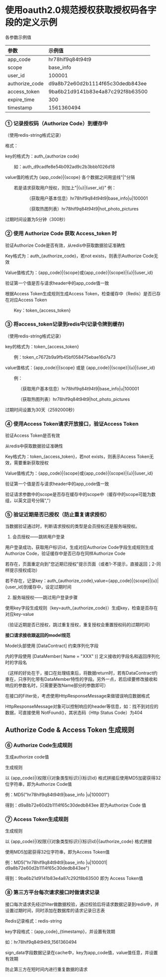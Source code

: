 # 使用oauth2.0规范授权获取授权码各字段的定义示例

各参数示例值

| 参数 | 示例值 |
|:-------|:-------|
| app\_code | hr78hif9q84t94t9 |
| scope | base\_info |
| user\_id | 100001 |
| authorize\_code | d9a8b72e60d2b1114f65c30dedb843ee |
| access\_token | 9ba6b21d9141b83e4a87c292f8b63500 |
| expire\_time | 300 |
| timestamp | 1561360494 |

### ① 记录授权码（Authorize Code）到缓存中

（使用redis-string格式记录）

格式：

key的格式为：auth\_\{authorize code}

&#8195;&#8195;如：auth\_d9cadfe8e54b092ad9c2b3bbb1026d18

value值的格式为 {app\_code}|{scope} 各个数据之间用竖线&quot;|&quot;分隔

&#8195;&#8195;若是请求获取用户授权，则加上&quot;|{u}|{user\_id}&quot; 例：

&#8195;&#8195;&#8195;&#8195;&#8195;（获取用户基本信息）hr78hif9q84t94t9|base\_info|u|100001

&#8195;&#8195;&#8195;&#8195;&#8195;（获取热图列表）hr78hif9q84t94t9|hot\_photo\_pictures

过期时间设置为5分钟（300秒）

### ② 使用 Authorize Code 获取 Access\_token 时

验证Authorize Code是否有效，从redis中获取数据验证准确性

Key格式为：auth\_{authorize\_code}，若not exists，则表示Authorize Code无效

Value值格式为：{app\_code}|{scope}或{app\_code}|{scope}|{u}|{user\_id}

验证第一个值是否与请求header中的app\_code值一致

根据Access Token生成规则生成Access Token，检查缓存中（Redis）是否已存在对应Access Token

&#8195;&#8195;Key：token\_{access\_token}

### ③ 将access\_token记录到redis中(记录令牌到缓存)

（使用redis-string格式记录）

key的格式为：token\_{access\_token}

&#8195;&#8195;例：token\_c7672b9a9fb45bf058475ebae16d7a73

value值格式：{app\_code}|{scope} 或是 {app\_code}|{scope}|{u}|{user\_id}

&#8195;&#8195;例：

&#8195;&#8195;&#8195;（获取用户基本信息）hr78hif9q84t94t9|base\_info|u|100001

&#8195;&#8195;&#8195;（获取热图列表）hr78hif9q84t94t9|hot\_photo\_pictures

过期时间设置为30天（2592000秒）

### ④ 使用Access Token请求开放接口，验证Access Token

验证Access Token是否有效

从redis中获取数据验证准确性

Key格式为：token\_{access\_token}，若not exists，则表示Access Token无效，需要重新获取授权

Value值格式为：{app\_code}|{scope}或{app\_code}|{scope}|{u}|{user\_id}

验证第一个值是否与请求header中的app\_code值一致

验证请求参数中的scope是否存在缓存中的scope中（缓存中的scope可能为数组，以英文逗号分隔&quot;,&quot;）

### ⑤        验证近期是否已授权（防止重复请求授权）

当数据验证通过时，判断请求授权的类型是会员授权还是服务端授权。

1. 会员授权——跳转用户登录

用户登录成功，获取用户标识id，生成对应Authorize Code字段生成规则生成Authorize Code，验证缓存中是否已存在同样Authorize Code

若存在，页面重定向到&quot;您近期已授权&quot;提示页面（或者1-不提示，直接返回；2-同样提示授权成功）

若不存在，记录key：auth\_{authorize\_code},value={app\_code}|{scope}|{u}|{user\_id}到缓存中，设定过期时间

2. 服务端授权——跳过用户登录步骤

使用key字段生成规则（key=auth\_{authorize\_code}）生成key，检查是否存在对应key-value

（验证近期是否已授权，跳过重复授权，重复授权会重置授权码的过期时间）

**接口请求接收跟返回的model规范**

Model头部使用 [DataContract] 约束序列化字段

内的字段使用 [DataMember( Name = &quot;XXX&quot; )] 定义接收的字段名和返回序列化时的字段名

（这样的好处在于，接口在处理结束后，将数据return时，若有DataContract约束在，只序列化带有DataMember特性的字段。另外一点，若后续要修改接收和响应的参数名时，只需要更改Name部分的参数即可）

在接口的Filter处，考虑使用HttpResponseMessage来做错误响应数据格式

HttpResponseMessage对象可以控制响应的header等信息，如：找不到对应的数据，可直接使用 NotFound()，其状态码（Http Status Code）为404

## Authorize Code &amp; Access Token 生成规则

### ⑥ Authorize Code生成规则

生成authorize code值

生成规则

以 {app\_code}|{权限}|{对象类型标识}|{标识id}  格式拼接后使用MD5加密获得32位字符串，即为Authorize Code值

例：MD5(&quot;hr78hif9q84t94t9|base\_info |u|100001&quot;)

得到：d9a8b72e60d2b1114f65c30dedb843ee 即为Authorize Code 值

### ⑦ Access Token生成规则

生成规则

以 {app\_code}|{权限}|{对象类型标识}|{标识id}|{authorize\_code} 格式拼接

使用MD5加密获得32位字符串，即为Access Token值

例：MD5(&quot;hr78hif9q84t94t9|base\_info |u|100001| d9a8b72e60d2b1114f65c30dedb843ee&quot;)

得到：9ba6b21d9141b83e4a87c292f8b63500 即为 Access Token值

### ⑧ 第三方平台每次请求接口时做请求记录

接口每次请求先经过filter做数据校验，通过校验后将请求数据记录到redis中，并设置过期时间，同时添加在数据库的请求记录日志表

Redis记录格式：redis-string

key字段格式：{app\_code}\_{timestamp}，并设置有效期

如：hr78hif9q84t94t9\_1561360494

sign\_data字段数据记录在cache中，key为app\_code值，value值任意，并设置有效期

防止第三方在短时间内进行重复数据的请求
